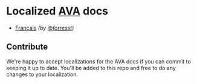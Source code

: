 # Localized [AVA](https://github.com/sindresorhus/ava) docs

- [Français](fr_FR/readme.md) *(by [@forresst](https://github.com/forresst))*


## Contribute

We're happy to accept localizations for the AVA docs if you can commit to keeping it up to date. You'll be added to this repo and free to do any changes to your localization.
